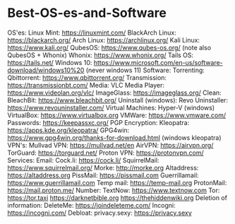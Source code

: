 # Best-OS-es-and-Software
OS'es:
  Linux Mint: https://linuxmint.com/
  BlackArch Linux: https://blackarch.org/
  Arch Linux: https://archlinux.org/
  Kali Linux: https://www.kali.org/
  QubesOS: https://www.qubes-os.org/ (note also QubesOS + Whonix)
  Whonix: https://www.whonix.org/
  Tails OS: https://tails.net/
  Windows 10: https://www.microsoft.com/en-us/software-download/windows10%20 (never windows 11)
Software:
  Torrenting:
    Qbittorrent: https://www.qbittorrent.org/
    Transmission: https://transmissionbt.com/
  Media:
    VLC Media Player: https://www.videolan.org/vlc/
    ImageGlass: https://imageglass.org/
  Clean:
    BleachBit: https://www.bleachbit.org/
  Uninstall (windows):
    Revo Uninstaller: https://www.revouninstaller.com/
  Virtual Machines:
    Hyper-V (windows)
    VirtualBox: https://www.virtualbox.org
    VMWare: https://www.vmware.com/
  Passwords:
    https://keepassxc.org/
  PGP Encryption:
    Kleopatra: https://apps.kde.org/kleopatra/
    GPG4win: https://www.gpg4win.org/thanks-for-download.html (windows kleopatra)
  VPN's:
    Mullvad VPN: https://mullvad.net/en
    AirVPN: https://airvpn.org/
    TorGuard: https://torguard.net/
    Proton VPN: https://protonvpn.com/
Services:
  Email:
    Cock.li: https://cock.li/
    SquirrelMail: https://www.squirrelmail.org/
    Morke: http://morke.org
    Altaddress: https://altaddress.org
    PissMail: https://pissmail.com
    Guerrillamail: https://www.guerrillamail.com
    Temp mail: https://temp-mail.org
    ProtonMail: https://mail.proton.me/
Number:
    TextNow: https://www.textnow.com
  Tor:
    https://tor.taxi
    https://darknetbible.org
    https://thehiddenwiki.org
  Deletion of information:
    DeleteMe: https://joindeleteme.com/
    Incogni: https://incogni.com/
 Debloat:
    privacy.sexy: https://privacy.sexy
  
    
